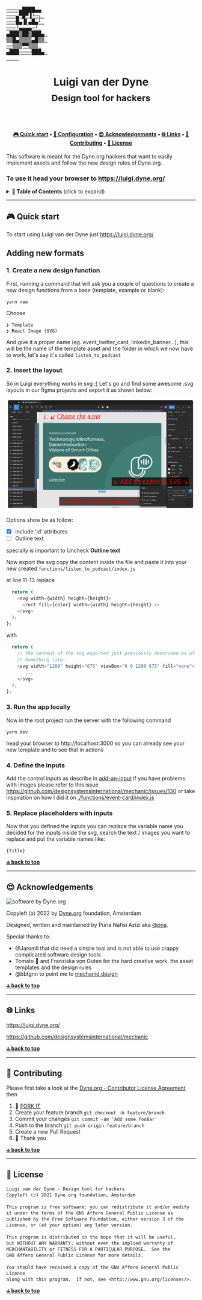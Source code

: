 <p align="center">
  <a href="https://luigi.dyne.org">
    <pre>
────▄████▄▄
───▄▀█▀▐└─┐ 
───█▄▐▌▄█▄┘ 
───└▄▄▄▄─┘ 
▄███▒██▒███▄ 
▒▒█▄▒▒▒▒▄█▒▒ 
──▒▒▒▀▀▒▒▒ 
▄███────███▄ 
    </pre>
  </a>
</p>

<h1 align="center">
  Luigi van der Dyne</br>
  <sub>Design tool for hackers</sub>
</h1>


<br><br>

<h4 align="center">
  <a href="#-quick-start">🎮 Quick start</a>
  <span> • </span>
  <a href="#-configuration">🔧 Configuration</a>
  <span> • </span>
  <a href="#-acknowledgements">😍 Acknowledgements</a>
  <span> • </span>
  <a href="#-links">🌐 Links</a>
  <span> • </span>
  <a href="#-contributing">👤 Contributing</a>
  <span> • </span>
  <a href="#-license">💼 License</a>
</h4>


This software is meant for the Dyne.org hackers that want to easily implement assets and follow the new design rules of Dyne.org.

### To use it head your browser to https://luigi.dyne.org/

<details id="toc">
 <summary><strong>🚩 Table of Contents</strong> (click to expand)</summary>

* [Quick start](#-quick-start)
* [Acknowledgements](#-acknowledgements)
* [Links](#-links)
* [Contributing](#-contributing)
* [License](#-license)
</details>

***
## 🎮 Quick start

To start using Luigi van der Dyne just https://luigi.dyne.org/

## Adding new formats

### 1. Create a new design function
First, running a command that will ask you a couple of questions to create a new design functions from a base (template, example or blank):

```
yarn new
```
Choose

```
❯ Template
❯ React Image (SVG)
```
And give it a proper name (eg. event_twitter_card, linkedin_banner...), this will be the name of the template asset and the folder in which we now have to work, let's say it's called `listen_to_podcast`

### 2. Insert the layout

So in Luigi everything works in svg ;)
Let's go and find some awesome .svg layouts in our figma projects and export it as shown below:

![howto_2](./static/02_howto.png)

Options show be as follow:
- [x] Include 'id' attributes
- [ ] Outline text

specially is important to Uncheck **Outline text**

Now export the svg copy the content inside the file and paste it into your new created `functions/listen_to_podcast/index.js`

at line 11-13 
replace
```javascript
  return (
    <svg width={width} height={height}>
      <rect fill={color} width={width} height={height} />
    </svg>
  );
};
```
with
```javascript
  return (
    // The content of the svg exported just previously described as of this guide ;p
    // Something like:
    <svg width="1200" height="675" viewBox="0 0 1200 675" fill="none">
       ...
    </svg>
  );
};
```

### 3. Run the app locally

Now in the root project run the server with the following command

```
yarn dev
```
head your browser to http://localhost:3000 so you can already see your new template and to see that in actions


### 4. Define the inputs

Add the control inputs as describe in [add-an-input](https://mechanic.design/docs/v2.0.0-beta.9/#add-an-input) if you have problems with images please refer to this issue https://github.com/designsystemsinternational/mechanic/issues/130 or take inspiration on how I did it on [./functions/event-card/index.js](./functions/event-card/index.js)

### 5. Replace placeholders with inputs

Now that you defined the inputs you can replace the variable name you decided for the inputs inside the svg, search the text / images you want to replace and put the variable names like:

```
{title}
```

**[🔝 back to top](#toc)**

***
## 😍 Acknowledgements

<img alt="software by Dyne.org" src="https://files.dyne.org/software_by_dyne.png" width="150" />

Copyleft (ɔ) 2022 by [Dyne.org](https://www.dyne.org) foundation, Amsterdam

Designed, written and maintained by Puria Nafisi Azizi aka [@pna](https://twitter.com/pna).

Special thanks to:
- @Jaromil that did need a simple tool and is not able to use crappy complicated software design tools
- Tomato 🍅 and Franziska von Guten for the hard creative work, the asset templates and the design rules
- @bbtgnn to point me to [mechanid.design](https://mechanic.design/)

**[🔝 back to top](#toc)**

***
## 🌐 Links

https://luigi.dyne.org/

https://github.com/designsystemsinternational/mechanic


**[🔝 back to top](#toc)**

***
## 👤 Contributing

Please first take a look at the [Dyne.org - Contributor License Agreement](CONTRIBUTING.md) then

1.  🔀 [FORK IT](../../fork)
2.  Create your feature branch `git checkout -b feature/branch`
3.  Commit your changes `git commit -am 'Add some fooBar'`
4.  Push to the branch `git push origin feature/branch`
5.  Create a new Pull Request
6.  🙏 Thank you


**[🔝 back to top](#toc)**

***
## 💼 License
    Luigi van der Dyne - Design tool for hackers
    Copyleft (ɔ) 2021 Dyne.org foundation, Amsterdam

    This program is free software: you can redistribute it and/or modify
    it under the terms of the GNU Affero General Public License as
    published by the Free Software Foundation, either version 3 of the
    License, or (at your option) any later version.

    This program is distributed in the hope that it will be useful,
    but WITHOUT ANY WARRANTY; without even the implied warranty of
    MERCHANTABILITY or FITNESS FOR A PARTICULAR PURPOSE.  See the
    GNU Affero General Public License for more details.

    You should have received a copy of the GNU Affero General Public License
    along with this program.  If not, see <http://www.gnu.org/licenses/>.

**[🔝 back to top](#toc)**
